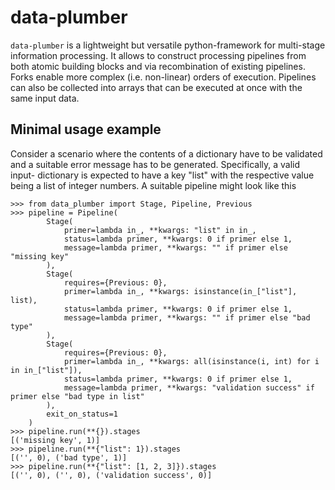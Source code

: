 # data-plumber
`data-plumber` is a lightweight but versatile python-framework for multi-stage
information processing. It allows to construct processing pipelines from both
atomic building blocks and via recombination of existing pipelines. Forks
enable more complex (i.e. non-linear) orders of execution. Pipelines can also
be collected into arrays that can be executed at once with the same input
data.

## Minimal usage example
Consider a scenario where the contents of a dictionary have to be validated
and a suitable error message has to be generated. Specifically, a valid input-
dictionary is expected to have a key "list" with the respective value being
a list of integer numbers. A suitable pipeline might look like this
```
>>> from data_plumber import Stage, Pipeline, Previous
>>> pipeline = Pipeline(
        Stage(
            primer=lambda in_, **kwargs: "list" in in_,
            status=lambda primer, **kwargs: 0 if primer else 1,
            message=lambda primer, **kwargs: "" if primer else "missing key"
        ),
        Stage(
            requires={Previous: 0},
            primer=lambda in_, **kwargs: isinstance(in_["list"], list),
            status=lambda primer, **kwargs: 0 if primer else 1,
            message=lambda primer, **kwargs: "" if primer else "bad type"
        ),
        Stage(
            requires={Previous: 0},
            primer=lambda in_, **kwargs: all(isinstance(i, int) for i in in_["list"]),
            status=lambda primer, **kwargs: 0 if primer else 1,
            message=lambda primer, **kwargs: "validation success" if primer else "bad type in list"
        ),
        exit_on_status=1
    )
>>> pipeline.run(**{}).stages
[('missing key', 1)]
>>> pipeline.run(**{"list": 1}).stages
[('', 0), ('bad type', 1)]
>>> pipeline.run(**{"list": [1, 2, 3]}).stages
[('', 0), ('', 0), ('validation success', 0)]
```
